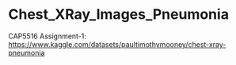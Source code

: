 # Chest_XRay_Images_Pneumonia
CAP5516 Assignment-1: https://www.kaggle.com/datasets/paultimothymooney/chest-xray-pneumonia
